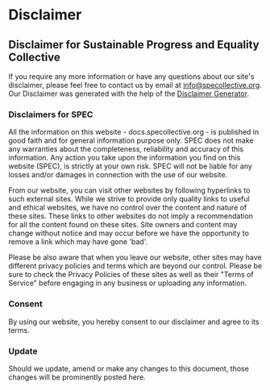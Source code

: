 # Disclaimer

## Disclaimer for Sustainable Progress and Equality Collective

If you require any more information or have any questions about our site's disclaimer, please feel free to contact us by email at info@specollective.org. Our Disclaimer was generated with the help of the [Disclaimer Generator](https://www.disclaimergenerator.net/).

### Disclaimers for SPEC

All the information on this website - docs.specollective.org - is published in good faith and for general information purpose only. SPEC does not make any warranties about the completeness, reliability and accuracy of this information. Any action you take upon the information you find on this website (SPEC), is strictly at your own risk. SPEC will not be liable for any losses and/or damages in connection with the use of our website.

From our website, you can visit other websites by following hyperlinks to such external sites. While we strive to provide only quality links to useful and ethical websites, we have no control over the content and nature of these sites. These links to other websites do not imply a recommendation for all the content found on these sites. Site owners and content may change without notice and may occur before we have the opportunity to remove a link which may have gone 'bad'.

Please be also aware that when you leave our website, other sites may have different privacy policies and terms which are beyond our control. Please be sure to check the Privacy Policies of these sites as well as their "Terms of Service" before engaging in any business or uploading any information.

### Consent

By using our website, you hereby consent to our disclaimer and agree to its terms.

### Update

Should we update, amend or make any changes to this document, those changes will be prominently posted here.
